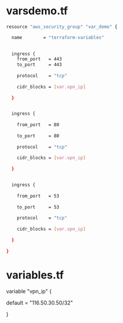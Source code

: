 # varsdemo.tf

```sh
resource "aws_security_group" "var_demo" {

  name        = "terraform-variables"
  

  ingress {
    from_port   = 443 
    to_port     = 443
    
    protocol    = "tcp"
    
    cidr_blocks = [var.vpn_ip]
    
  }


  ingress {
  
    from_port   = 80
    
    to_port     = 80
    
    protocol    = "tcp"
    
    cidr_blocks = [var.vpn_ip]
    
  }


  ingress {
  
    from_port   = 53
    
    to_port     = 53
    
    protocol    = "tcp"
    
    cidr_blocks = [var.vpn_ip]
    
  }
  
}
```

# variables.tf


variable "vpn_ip" {

  default = "116.50.30.50/32"
  
}
